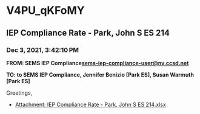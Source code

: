 # V4PU_qKFoMY
## IEP Compliance Rate - Park, John S ES 214
### Dec 3, 2021, 3:42:10 PM
**FROM: SEMS IEP Compliance<sems-iep-compliance-user@nv.ccsd.net>**

**TO: to SEMS IEP Compliance, Jennifer Benizio [Park ES], Susan Warmuth [Park ES]**


Greetings,  





* [Attachment: IEP Compliance Rate - Park, John S ES 214.xlsx](V4PU_qKFoMY-attachment-1.xlsx)
